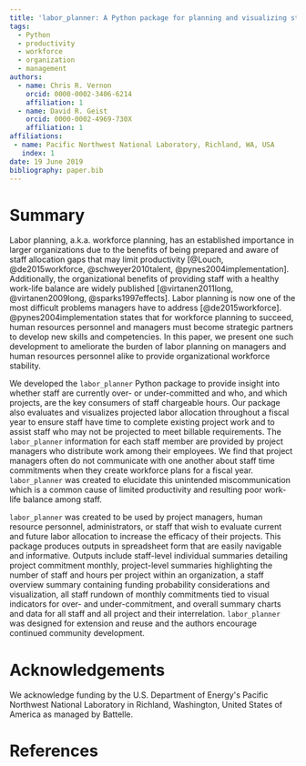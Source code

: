 ```yaml
---
title: 'labor_planner: A Python package for planning and visualizing staff labor allocation'
tags:
  - Python
  - productivity
  - workforce
  - organization
  - management
authors:
  - name: Chris R. Vernon
    orcid: 0000-0002-3406-6214
    affiliation: 1
  - name: David R. Geist
    orcid: 0000-0002-4969-730X
    affiliation: 1
affiliations:
 - name: Pacific Northwest National Laboratory, Richland, WA, USA
   index: 1
date: 19 June 2019
bibliography: paper.bib
---
```


# Summary

Labor planning, a.k.a. workforce planning, has an established importance
in larger organizations due to the benefits of being prepared and aware of staff
allocation gaps that may limit productivity [@Louch, @de2015workforce, @schweyer2010talent, @pynes2004implementation].  Additionally, the organizational benefits of providing staff with a healthy work-life balance are widely published [@virtanen2011long, @virtanen2009long, @sparks1997effects].  Labor planning is now one of the most difficult problems managers have to address [@de2015workforce].  @pynes2004implementation states that for workforce planning to succeed, human resources personnel and managers must become strategic partners to develop new skills and competencies.  In this paper, we present one such development to ameliorate the burden of labor planning on managers and human resources personnel alike to provide
organizational workforce stability.

We developed the `labor_planner` Python package to provide insight into whether
staff are currently over- or under-committed and who, and which projects, are
the key consumers of staff chargeable hours.  Our package also evaluates and
visualizes projected labor allocation throughout a fiscal year to ensure staff
have time to complete existing project work and to assist staff who may not be
projected to meet billable requirements.  The `labor_planner` information for each
staff member are provided by project managers who distribute work among their
employees.  We find that project managers often do not communicate with one
another about staff time commitments when they create workforce plans for a
fiscal year.  `labor_planner` was created to elucidate this unintended
miscommunication which is a common cause of limited productivity and resulting
poor work-life balance among staff.

`labor_planner` was created to be used by project managers, human resource
personnel, administrators, or staff that wish to evaluate current and future
labor allocation to increase the efficacy of their projects. This package
produces outputs in spreadsheet form that are easily navigable and informative.  Outputs include staff-level individual summaries detailing project commitment monthly, project-level summaries highlighting the number of staff and hours per project within an organization, a staff overview summary containing funding probability considerations and visualization, all staff rundown of monthly commitments tied to visual indicators for over- and under-commitment, and overall summary charts and data for all staff and all project and their interrelation.  `labor_planner` was designed for extension and reuse and the authors encourage continued community development.


# Acknowledgements

We acknowledge funding by the U.S. Department of Energy's Pacific Northwest
National Laboratory in Richland, Washington, United States of America as
managed by Battelle.

# References
